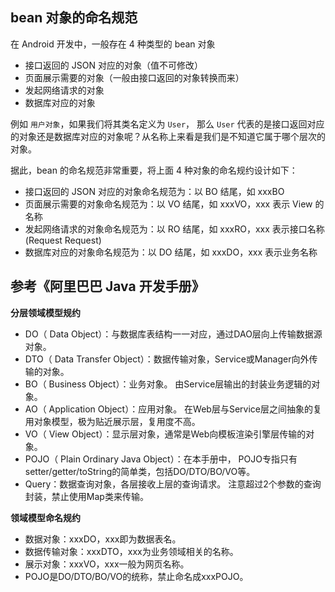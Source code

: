 
## bean 对象的命名规范


在 Android 开发中，一般存在 4 种类型的 bean 对象

- 接口返回的 JSON 对应的对象（值不可修改）
- 页面展示需要的对象（一般由接口返回的对象转换而来）
- 发起网络请求的对象
- 数据库对应的对象

例如 `用户对象`，如果我们将其类名定义为 `User`， 那么 `User` 代表的是接口返回对应的对象还是数据库对应的对象呢？从名称上来看是我们是不知道它属于哪个层次的对象。

据此，bean 的命名规范非常重要，将上面 4 种对象的命名规约设计如下：

- 接口返回的 JSON 对应的对象命名规范为：以 BO 结尾，如 xxxBO
- 页面展示需要的对象命名规范为：以 VO 结尾，如 xxxVO，xxx 表示 View 的名称
- 发起网络请求的对象命名规范为：以 RO 结尾，如 xxxRO，xxx 表示接口名称 (Request Request)
- 数据库对应的对象命名规范为：以 DO 结尾，如 xxxDO，xxx 表示业务名称



## 参考《阿里巴巴 Java 开发手册》

**分层领域模型规约**

- DO（ Data Object）：与数据库表结构一一对应，通过DAO层向上传输数据源对象。
- DTO（ Data Transfer Object）：数据传输对象，Service或Manager向外传输的对象。
- BO（ Business Object）：业务对象。 由Service层输出的封装业务逻辑的对象。
- AO（ Application Object）：应用对象。 在Web层与Service层之间抽象的复用对象模型，极为贴近展示层，复用度不高。
- VO（ View Object）：显示层对象，通常是Web向模板渲染引擎层传输的对象。
- POJO（ Plain Ordinary Java Object）：在本手册中， POJO专指只有setter/getter/toString的简单类，包括DO/DTO/BO/VO等。
- Query：数据查询对象，各层接收上层的查询请求。 注意超过2个参数的查询封装，禁止使用Map类来传输。



**领域模型命名规约**

- 数据对象：xxxDO，xxx即为数据表名。
- 数据传输对象：xxxDTO，xxx为业务领域相关的名称。
- 展示对象：xxxVO，xxx一般为网页名称。
- POJO是DO/DTO/BO/VO的统称，禁止命名成xxxPOJO。